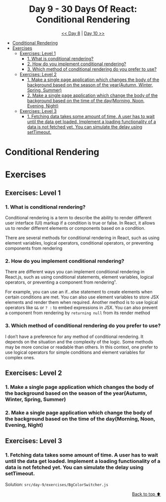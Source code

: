 <div align="center">

<h1> Day 9 - 30 Days Of React: Conditional Rendering</h1>

[<< Day 8](../day-8/README.md) | [Day 10 >>](../day-10/README.md)

</div>

- [Conditional Rendering](#conditional-rendering)
- [Exercises](#exercises)
  - [Exercises: Level 1](#exercises-level-1)
    - [1. What is conditional rendering?](#1-what-is-conditional-rendering)
    - [2. How do you implement conditional rendering?](#2-how-do-you-implement-conditional-rendering)
    - [3. Which method of conditional rendering do you prefer to use?](#3-which-method-of-conditional-rendering-do-you-prefer-to-use)
  - [Exercises: Level 2](#exercises-level-2)
    - [1. Make a single page application which changes the body of the background based on the season of the year(Autumn, Winter, Spring, Summer)](#1-make-a-single-page-application-which-changes-the-body-of-the-background-based-on-the-season-of-the-yearautumn-winter-spring-summer)
    - [2. Make a single page application which change the body of the background based on the time of the day(Morning, Noon, Evening, Night)](#2-make-a-single-page-application-which-change-the-body-of-the-background-based-on-the-time-of-the-daymorning-noon-evening-night)
  - [Exercises: Level 3](#exercises-level-3)
    - [1. Fetching data takes some amount of time. A user has to wait until the data get loaded. Implement a loading functionality of a data is not fetched yet. You can simulate the delay using setTimeout.](#1-fetching-data-takes-some-amount-of-time-a-user-has-to-wait-until-the-data-get-loaded-implement-a-loading-functionality-of-a-data-is-not-fetched-yet-you-can-simulate-the-delay-using-settimeout)

# Conditional Rendering

# Exercises

## Exercises: Level 1

### 1. What is conditional rendering?

Conditional rendering is a term to describe the ability to render different user interface (UI) markup if a condition is true or false.
In React, it allows us to render different elements or components based on a condition.

There are several methods for conditional rendering in React, such as using element variables, logical operators, conditional operators, or preventing components from rendering

### 2. How do you implement conditional rendering?

There are different ways you can implement conditional rendering in React.js, such as using conditional statements, element variables, logical operators, or preventing a component from rendering¹.

For example, you can use an if...else statement to create elements when certain conditions are met. You can also use element variables to store JSX elements and render them when required. Another method is to use logical operators like `&&` or `? :` to embed expressions in JSX. You can also prevent a component from rendering by `returning null` from its render method

### 3. Which method of conditional rendering do you prefer to use?

I don’t have a preference for any method of conditional rendering. It depends on the situation and the complexity of the logic.
Some methods may be more concise or readable than others. In this context, one prefer to use logical operators for simple conditions and element variables for complex ones.

## Exercises: Level 2

### 1. Make a single page application which changes the body of the background based on the season of the year(Autumn, Winter, Spring, Summer)

### 2. Make a single page application which change the body of the background based on the time of the day(Morning, Noon, Evening, Night)

## Exercises: Level 3

### 1. Fetching data takes some amount of time. A user has to wait until the data get loaded. Implement a loading functionality of a data is not fetched yet. You can simulate the delay using setTimeout.

Solution: `src/day-9/exercises/BgColorSwitcher.js`

<div align="right">

[Back to top ⬆️](#top)

</div>
